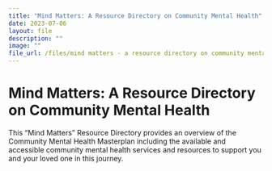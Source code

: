 ```yaml
---
title: "Mind Matters: A Resource Directory on Community Mental Health"
date: 2023-07-06
layout: file
description: ""
image: ""
file_url: /files/mind matters - a resource directory on community mental health.pdf
---
```

# Mind Matters: A Resource Directory on Community Mental Health
This “Mind Matters” Resource Directory provides an overview of the Community Mental Health Masterplan including the available and  
accessible community mental health services and resources to support you and your loved one in this journey.